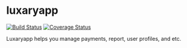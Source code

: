 # luxaryapp
[![Build Status](https://travis-ci.com/habinezadalvan/luxaryapp.svg?branch=develop)](https://travis-ci.com/habinezadalvan/luxaryapp)
[![Coverage Status](https://coveralls.io/repos/github/habinezadalvan/luxaryapp/badge.svg?branch=develop)](https://coveralls.io/github/habinezadalvan/luxaryapp?branch=develop)

Luxaryapp helps you manage payments, report, user profiles, and etc.
